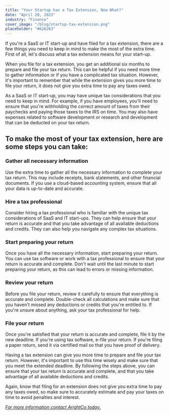 ```yaml
---
title: "Your Startup has a Tax Extension, Now What?"
date: "April 20, 2023"
industry: "Finance"
cover_image: "/blog/startup-tax-extension.png"
placeholder: "#626263"
---
```


If you're a SaaS or IT start-up and have filed for a tax extension, there are a few things you need to keep in mind to make the most of the extra time. First of all, let's discuss what a tax extension means for your start-up.

When you file for a tax extension, you get an additional six months to prepare and file your tax return. This can be helpful if you need more time to gather information or if you have a complicated tax situation. However, it's important to remember that while the extension gives you more time to file your return, it does not give you extra time to pay any taxes owed.

As a SaaS or IT start-up, you may have unique tax considerations that you need to keep in mind. For example, if you have employees, you'll need to ensure that you're withholding the correct amount of taxes from their paychecks and paying those taxes to the IRS on time. You may also have expenses related to software development or research and development that can be deducted on your tax return.

## To make the most of your tax extension, here are some steps you can take:

### Gather all necessary information

Use the extra time to gather all the necessary information to complete your tax return. This may include receipts, bank statements, and other financial documents. If you use a cloud-based accounting system, ensure that all your data is up-to-date and accurate.

### Hire a tax professional

Consider hiring a tax professional who is familiar with the unique tax considerations of SaaS and IT start-ups. They can help ensure that your return is accurate and that you take advantage of all available deductions and credits. They can also help you navigate any complex tax situations.

### Start preparing your return

Once you have all the necessary information, start preparing your return. You can use tax software or work with a tax professional to ensure that your return is accurate and complete. Don't wait until the last minute to start preparing your return, as this can lead to errors or missing information.

### Review your return

Before you file your return, review it carefully to ensure that everything is accurate and complete. Double-check all calculations and make sure that you haven't missed any deductions or credits that you're entitled to. If you're unsure about anything, ask your tax professional for help.

### File your return

Once you're satisfied that your return is accurate and complete, file it by the new deadline. If you're using tax software, e-file your return. If you're filing a paper return, send it via certified mail so that you have proof of delivery.

Having a tax extension can give you more time to prepare and file your tax return. However, it's important to use this time wisely and make sure that you meet the extended deadline. By following the steps above, you can ensure that your tax return is accurate and complete, and that you take advantage of all available deductions and credits.

Again, know that filing for an extension does not give you extra time to pay any taxes owed, so make sure to accurately estimate and pay your taxes on time to avoid penalties and interest.

_[For more information contact ArightCo today.](https://www.arightco.com/contact-us)_
